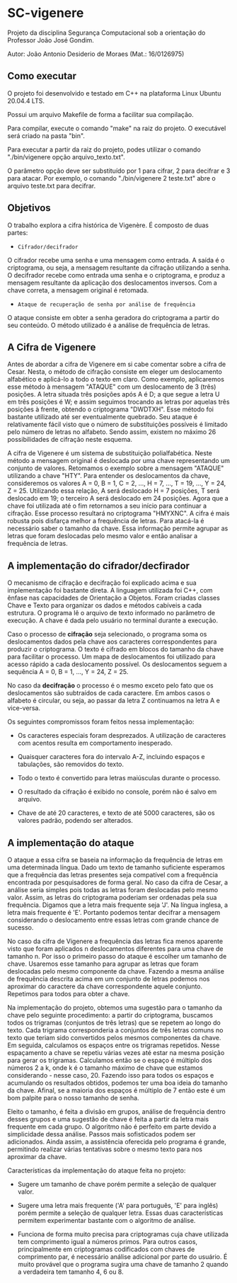 # SC-vigenere

Projeto da disciplina Segurança Computacional sob a orientação do Professor João José Gondim.

Autor: João Antonio Desiderio de Moraes (Mat.: 16/0126975)

## Como executar

O projeto foi desenvolvido e testado em C++ na plataforma Linux Ubuntu 20.04.4 LTS. 

Possui um arquivo Makefile de forma a facilitar sua compilação.

Para compilar, execute o comando "make" na raiz do projeto. O executável será criado na pasta "bin".

Para executar a partir da raiz do projeto, podes utilizar o comando "./bin/vigenere opção arquivo_texto.txt".

O parâmetro opção deve ser substituído por 1 para cifrar, 2 para decifrar e 3 para atacar. Por exemplo, o comando "./bin/vigenere 2 teste.txt" abre o arquivo teste.txt para decifrar.

## Objetivos

O trabalho explora a cifra histórica de Vigenère. É composto de duas partes:

- `Cifrador/decifrador`

O cifrador recebe uma senha e uma mensagem como entrada. A saída é o criptograma, ou seja, a mensagem resultante da cifração utilizando a senha. O decifrador recebe como entrada uma senha e o criptograma, e produz a mensagem resultante da aplicação dos deslocamentos inversos. Com a chave correta, a mensagem original é retomada.

- `Ataque de recuperação de senha por análise de frequência`

O ataque consiste em obter a senha geradora do criptograma a partir do seu conteúdo. O método utilizado é a análise de frequência de letras.

## A Cifra de Vigenere

Antes de abordar a cifra de Vigenere em si cabe comentar sobre a cifra de Cesar. Nesta, o método de cifração consiste em eleger um deslocamento alfabético e aplicá-lo a todo o texto em claro. Como exemplo, aplicaremos esse método à mensagem "ATAQUE" com um deslocamento de 3 (três) posições. A letra situada três posições após A é D; a que segue a letra U em três posições é W; e assim seguimos trocando as letras por aquelas três posições à frente, obtendo o criptograma "DWDTXH". Esse método foi bastante utilizado até ser eventualmente quebrado. Seu ataque é relativamente fácil visto que o número de substituições possíveis é limitado pelo número de letras no alfabeto. Sendo assim, existem no máximo 26 possibilidades de cifração neste esquema.

A cifra de Vigenere é um sistema de substituição polialfabética. Neste método a mensagem original é deslocada por uma chave representando um conjunto de valores. Retomamos o exemplo sobre a mensagem "ATAQUE" utilizando a chave "HTY". Para entender os deslocamentos da chave, consideremos os valores A = 0, B = 1, C = 2, ..., H = 7, ..., T = 19, ..., Y = 24, Z = 25. Utilizando essa relação, A será deslocado H = 7 posições, T será deslocado em 19; o terceiro A será deslocado em 24 posições. Agora que a chave foi utilizada até o fim retornamos a seu início para continuar a cifração. Esse processo resultará no criptograma "HMYXNC". A cifra é mais robusta pois disfarça melhor a frequência de letras. Para atacá-la é necessário saber o tamanho da chave. Essa informação permite agrupar as letras que foram deslocadas pelo mesmo valor e então analisar a frequência de letras.

## A implementação do cifrador/decfirador

O mecanismo de cifração e decifração foi explicado acima e sua implementação foi bastante direta. A linguagem utilizada foi C++, com ênfase nas capacidades de Orientação a Objetos. Foram criadas classes Chave e Texto para organizar os dados e métodos cabíveis a cada estrutura. O programa lê o arquivo de texto informado no parâmetro de execução. A chave é dada pelo usuário no terminal durante a execução. 

Caso o processo de **cifração** seja selecionado, o programa soma os deslocamentos dados pela chave aos caracteres correspondentes para produzir o criptograma. O texto é cifrado em blocos do tamanho da chave para facilitar o processo. Um mapa de deslocamentos foi utilizado para acesso rápido a cada deslocamento possível. Os deslocamentos seguem a sequência A = 0, B = 1, ..., Y = 24, Z = 25. 

No caso da **decifração** o processo é o mesmo exceto pelo fato que os deslocamentos são subtraídos de cada caractere. Em ambos casos o alfabeto é circular, ou seja, ao passar da letra Z continuamos na letra A e vice-versa.

Os seguintes compromissos foram feitos nessa implementação:

- Os caracteres especiais foram desprezados. A utilização de caracteres com acentos resulta em comportamento inesperado.

- Quaisquer caracteres fora do intervalo A-Z, incluindo espaços e tabulações, são removidos do texto.

- Todo o texto é convertido para letras maiúsculas durante o processo.

- O resultado da cifração é exibido no console, porém não é salvo em arquivo.

- Chave de até 20 caracteres, e texto de até 5000 caracteres, são os valores padrão, podendo ser alterados.

## A implementação do ataque

O ataque a essa cifra se baseia na informação da frequência de letras em uma determinada língua. Dado um texto de tamanho suficiente esperamos que a frequência das letras presentes seja compatível com a frequência encontrada por pesquisadores de forma geral. No caso da cifra de Cesar, a análise seria simples pois todas as letras foram deslocadas pelo mesmo valor. Assim, as letras do criptograma poderiam ser ordenadas pela sua frequência. Digamos que a letra mais frequente seja 'J'. Na língua inglesa, a letra mais frequente é 'E'. Portanto podemos tentar decifrar a mensagem considerando o deslocamento entre essas letras com grande chance de sucesso.

No caso da cifra de Vigenere a frequência das letras fica menos aparente visto que foram aplicados n deslocamentos diferentes para uma chave de tamanho n. Por isso o primeiro passo do ataque é escolher um tamanho de chave. Usaremos esse tamanho para agrupar as letras que foram deslocadas pelo mesmo componente da chave. Fazendo a mesma análise de frequência descrita acima em um conjunto de letras podemos nos aproximar do caractere da chave correspondente aquele conjunto. Repetimos para todos para obter a chave.

Na implementação do projeto, obtemos uma sugestão para o tamanho da chave pelo seguinte procedimento: a partir do criptograma, buscamos todos os trigramas (conjuntos de três letras) que se repetem ao longo do texto. Cada trigrama corresponderia a conjuntos de três letras comuns no texto que teriam sido convertidos pelos mesmos componentes da chave. Em seguida, calculamos os espaços entre os trigramas repetidos. Nesse espaçamento a chave se repetiu várias vezes até estar na mesma posição para gerar os trigramas. Calculamos então se o espaço é múltiplo dos números 2 a k, onde k é o tamanho máximo de chave que estamos considerando - nesse caso, 20. Fazendo isso para todos os espaços e acumulando os resultados obtidos, podemos ter uma boa ideia do tamanho da chave. Afinal, se a maioria dos espaços é múltiplo de 7 então este é um bom palpite para o nosso tamanho de senha.

Eleito o tamanho, é feita a divisão em grupos, análise de frequência dentro desses grupos e uma sugestão de chave é feita a partir da letra mais frequente em cada grupo. O algoritmo não é perfeito em parte devido a simplicidade dessa análise. Passos mais sofisticados podem ser adicionados. Ainda assim, a assistência oferecida pelo programa é grande, permitindo realizar várias tentativas sobre o mesmo texto para nos aproximar da chave.

Características da implementação do ataque feita no projeto:

- Sugere um tamanho de chave porém permite a seleção de qualquer valor.

- Sugere uma letra mais frequente ('A' para português, 'E' para inglês) porém permite a seleção de qualquer letra. Essas duas características permitem experimentar bastante com o algoritmo de análise.

- Funciona de forma muito precisa para criptogramas cuja chave utilizada tem comprimento igual a números primos. Para outros casos, principalmente em criptogramas codificados com chaves de comprimento par, é necessário análise adicional por parte do usuário. É muito provável que o programa sugira uma chave de tamanho 2 quando a verdadeira tem tamanho 4, 6 ou 8. 




